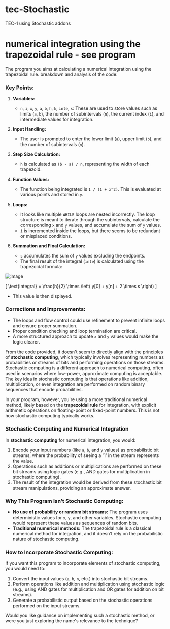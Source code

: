 # tec-Stochastic
TEC-1 using Stochastic addons




# numerical integration using the trapezoidal rule - see program
 The program you aims at calculating a numerical integration using the trapezoidal rule. 
 breakdown and analysis of the code:

### Key Points:
1. **Variables:**
   - `n`, `i`, `x`, `y`, `a`, `b`, `h`, `k`, `inte`, `s`: These are used to store values such as limits (`a`, `b`), the number of subintervals (`n`), the current index (`i`), and intermediate values for integration.
   
2. **Input Handling:**
   - The user is prompted to enter the lower limit (`a`), upper limit (`b`), and the number of subintervals (`n`).
   
3. **Step Size Calculation:**
   - `h` is calculated as `(b - a) / n`, representing the width of each trapezoid.

4. **Function Values:**
   - The function being integrated is `1 / (1 + x^2)`. This is evaluated at various points and stored in `y`.

5. **Loops:**
   - It looks like multiple `WHILE` loops are nested incorrectly. The loop structure is meant to iterate through the subintervals, calculate the corresponding `x` and `y` values, and accumulate the sum of `y` values.
   - `i` is incremented inside the loops, but there seems to be redundant or misplaced conditions.

6. **Summation and Final Calculation:**
   - `s` accumulates the sum of `y` values excluding the endpoints.
   - The final result of the integral (`inte`) is calculated using the trapezoidal formula:  

![image](https://github.com/user-attachments/assets/7e3dc580-8f6e-420c-997e-698afa180085)

 \[
     \text{integral} = \frac{h}{2} \times \left( y[0] + y[n] + 2 \times s \right)
     \]
   - This value is then displayed.

### Corrections and Improvements:
- The loops and flow control could use refinement to prevent infinite loops and ensure proper summation.
- Proper condition checking and loop termination are critical.
- A more structured approach to update `x` and `y` values would make the logic clearer.

From the code provided, it doesn't seem to directly align with the principles of **stochastic computing**, which typically involves representing numbers as probabilities or streams of bits and performing operations on those streams. Stochastic computing is a different approach to numerical computing, often used in scenarios where low-power, approximate computing is acceptable. The key idea in stochastic computing is that operations like addition, multiplication, or even integration are performed on random binary sequences that encode probabilities.

In your program, however, you're using a more traditional numerical method, likely based on the **trapezoidal rule** for integration, with explicit arithmetic operations on floating-point or fixed-point numbers. This is not how stochastic computing typically works.

### Stochastic Computing and Numerical Integration
In **stochastic computing** for numerical integration, you would:
1. Encode your input numbers (like `a`, `b`, and `y` values) as probabilistic bit streams, where the probability of seeing a '1' in the stream represents the value.
2. Operations such as additions or multiplications are performed on these bit streams using logic gates (e.g., AND gates for multiplication in stochastic computing).
3. The result of the integration would be derived from these stochastic bit stream manipulations, providing an approximate answer.

### Why This Program Isn’t Stochastic Computing:
- **No use of probability or random bit streams:** The program uses deterministic values for `x`, `y`, and other variables. Stochastic computing would represent these values as sequences of random bits.
- **Traditional numerical methods:** The trapezoidal rule is a classical numerical method for integration, and it doesn’t rely on the probabilistic nature of stochastic computing.

### How to Incorporate Stochastic Computing:
If you want this program to incorporate elements of stochastic computing, you would need to:
1. Convert the input values (`a`, `b`, `n`, etc.) into stochastic bit streams.
2. Perform operations like addition and multiplication using stochastic logic (e.g., using AND gates for multiplication and OR gates for addition on bit streams).
3. Generate a probabilistic output based on the stochastic operations performed on the input streams.

Would you like guidance on implementing such a stochastic method, or were you just exploring the name's relevance to the technique?
